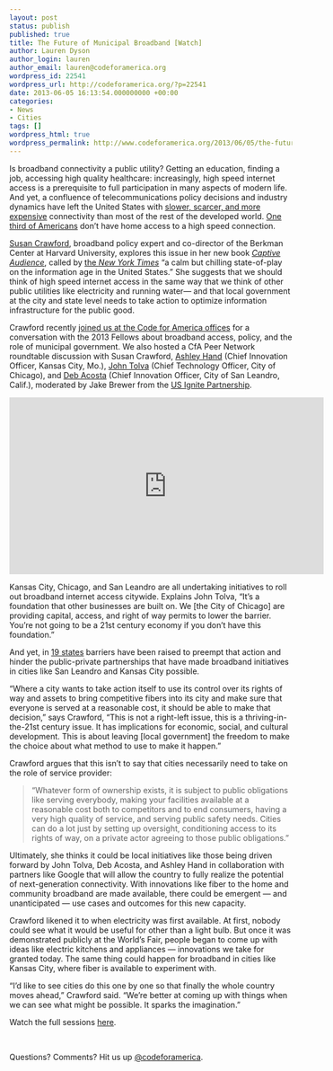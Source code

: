 ```yaml
---
layout: post
status: publish
published: true
title: The Future of Municipal Broadband [Watch]
author: Lauren Dyson
author_login: lauren
author_email: lauren@codeforamerica.org
wordpress_id: 22541
wordpress_url: http://codeforamerica.org/?p=22541
date: 2013-06-05 16:13:54.000000000 +00:00
categories:
- News
- Cities
tags: []
wordpress_html: true
wordpress_permalink: http://www.codeforamerica.org/2013/06/05/the-future-of-municipal-broadband-watch/
---
```


<p>Is broadband connectivity a public utility? Getting an education, finding a job, accessing high quality healthcare: increasingly, high speed internet access is a prerequisite to full participation in many aspects of modern life. And yet, a confluence of telecommunications policy decisions and industry dynamics have left the United States with <a href="http://www.digitaltrends.com/web/why-are-one-third-of-americans-turning-their-backs-on-high-speed-internet/">slower, scarcer, and more expensive</a> connectivity than most of the rest of the developed world. <a href="http://pewinternet.org/Commentary/2012/May/Pew-Internet-Broadband.aspx">One third of Americans</a> don’t have home access to a high speed connection.</p>
<p><a href="http://www.hks.harvard.edu/about/faculty-staff-directory/susan-crawford">Susan Crawford</a>, broadband policy expert and co-director of the Berkman Center at Harvard University, explores this issue in her new book <em><a href="http://scrawford.net/the-book-captive-audience/">Captive Audience</a></em>, called by <a href="http://www.nytimes.com/2013/05/20/business/media/telecoms-big-players-hold-back-the-future.html?pagewanted=2&amp;_r=0&amp;src=dayp">the <em>New York Times</em></a> “a calm but chilling state-of-play on the information age in the United States.” She suggests that we should think of high speed internet access in the same way that we think of other public utilities like electricity and running water— and that local government at the city and state level needs to take action to optimize information infrastructure for the public good.</p>
<p>Crawford recently <a href="http://codeforamerica.org/05-13-201/">joined us at the Code for America offices</a> for a conversation with the 2013 Fellows about broadband access, policy, and the role of municipal government. We also hosted a CfA Peer Network roundtable discussion with Susan Crawford, <a href="https://twitter.com/azhandkc">Ashley Hand</a> (Chief Innovation Officer, Kansas City, Mo.), <a href="https://twitter.com/ChicagoCTO">John Tolva</a> (Chief Technology Officer, City of Chicago), and <a href="http://www.sanleandrobytes.com/archives/016525.html">Deb Acosta</a> (Chief Innovation Officer, City of San Leandro, Calif.), moderated by Jake Brewer from the <a href="http://us-ignite.org/">US Ignite Partnership</a>.</p>
<p><iframe frameborder="0" height="315" src="http://www.youtube.com/embed/qEvq85ZDQOs" width="560"></iframe></p>
<p>Kansas City, Chicago, and San Leandro are all undertaking initiatives to roll out broadband internet access citywide. Explains John Tolva, “It’s a foundation that other businesses are built on. We [the City of Chicago] are providing capital, access, and right of way permits to lower the barrier. You’re not going to be a 21st century economy if you don’t have this foundation.”</p>
<p>And yet, in <a href="http://www.democracynow.org/2013/3/4/municipal_broadband_networks_bridge_the_digital">19 states</a> barriers have been raised to preempt that action and hinder the public-private partnerships that have made broadband initiatives in cities like San Leandro and Kansas City possible.</p>
<p>“Where a city wants to take action itself to use its control over its rights of way and assets to bring competitive fibers into its city and make sure that everyone is served at a reasonable cost, it should be able to make that decision,” says Crawford, “This is not a right-left issue, this is a thriving-in-the-21st century issue. It has implications for economic, social, and cultural development. This is about leaving [local government] the freedom to make the choice about what method to use to make it happen.”</p>
<p>Crawford argues that this isn’t to say that cities necessarily need to take on the role of service provider:</p>
<blockquote><p>“Whatever form of ownership exists, it is subject to public obligations like serving everybody, making your facilities available at a reasonable cost both to competitors and to end consumers, having a very high quality of service, and serving public safety needs. Cities can do a lot just by setting up oversight, conditioning access to its rights of way, on a private actor agreeing to those public obligations.”</p></blockquote>
<p>Ultimately, she thinks it could be local initiatives like those being driven forward by John Tolva, Deb Acosta, and Ashley Hand in collaboration with partners like Google that will allow the country to fully realize the potential of next-generation connectivity. With innovations like fiber to the home and community broadband are made available, there could be emergent — and unanticipated — use cases and outcomes for this new capacity.</p>
<p>Crawford likened it to when electricity was first available. At first, nobody could see what it would be useful for other than a light bulb. But once it was demonstrated publicly at the World’s Fair, people began to come up with ideas like electric kitchens and appliances — innovations we take for granted today. The same thing could happen for broadband in cities like Kansas City, where fiber is available to experiment with.</p>
<p>“I’d like to see cities do this one by one so that finally the whole country moves ahead,” Crawford said. “We’re better at coming up with things when we can see what might be possible. It sparks the imagination.”</p>
<p>Watch the full sessions <a href="http://codeforamerica.org/05-13-201/">here</a>.</p>
<p> </p>
<p>Questions? Comments? Hit us up <a href="http://twitter.com/codeforamerica" target="_blank">@codeforamerica</a>.</p>

